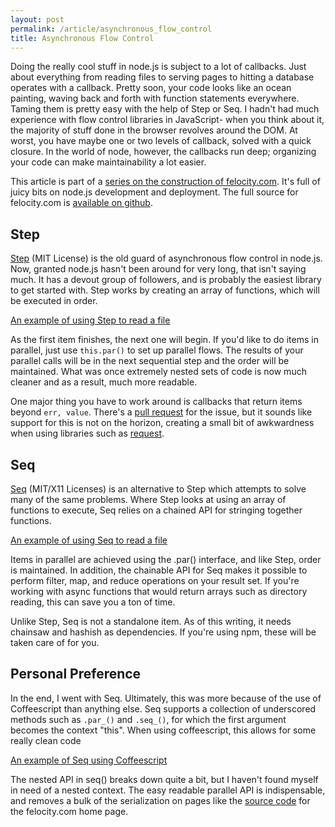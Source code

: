 ```yaml
---
layout: post
permalink: /article/asynchronous_flow_control
title: Asynchronous Flow Control
---
```


Doing the really cool stuff in node.js is subject to a lot of callbacks. Just about everything from reading files to serving pages to hitting a database operates with a callback. Pretty soon, your code looks like an ocean painting, waving back and forth with function statements everywhere. Taming them is pretty easy with the help of Step or Seq. I hadn't had much experience with flow control libraries in JavaScript- when you think about it, the majority of stuff done in the browser revolves around the DOM. At worst, you have maybe one or two levels of callback, solved with a quick closure. In the world of node, however, the callbacks run deep; organizing your code can make maintainability a lot easier.

This article is part of a [series on the construction of felocity.com](/article/felocity_on_nodejs). It's full of juicy bits on node.js development and deployment. The full source for felocity.com is [available on github](https://github.com/Jakobo/felocity-exp).

Step
---
[Step](https://github.com/creationix/step) (MIT License) is the old guard of asynchronous flow control in node.js. Now, granted node.js hasn't been around for very long, that isn't saying much. It has a devout group of followers, and is probably the easiest library to get started with. Step works by creating an array of functions, which will be executed in order.

[An example of using Step to read a file](https://gist.github.com/1341215#file_step.js)

As the first item finishes, the next one will begin. If you'd like to do items in parallel, just use `this.par()` to set up parallel flows. The results of your parallel calls will be in the next sequential step and the order will be maintained. What was once extremely nested sets of code is now much cleaner and as a result, much more readable.

One major thing you have to work around is callbacks that return items beyond `err, value`. There's a [pull request](https://github.com/creationix/step/pull/10) for the issue, but it sounds like support for this is not on the horizon, creating a small bit of awkwardness when using libraries such as [request](https://github.com/mikeal/request).

Seq
---
[Seq](https://github.com/substack/node-seq) (MIT/X11 Licenses) is an alternative to Step which attempts to solve many of the same problems. Where Step looks at using an array of functions to execute, Seq relies on a chained API for stringing together functions.

[An example of using Seq to read a file](https://gist.github.com/1341215#file_seq.js)

Items in parallel are achieved using the .par() interface, and like Step, order is maintained. In addition, the chainable API for Seq makes it possible to perform filter, map, and reduce operations on your result set. If you're working with async functions that would return arrays such as directory reading, this can save you a ton of time.

Unlike Step, Seq is not a standalone item. As of this writing, it needs chainsaw and hashish as dependencies. If you're using npm, these will be taken care of for you.

Personal Preference
---
In the end, I went with Seq. Ultimately, this was more because of the use of Coffeescript than anything else. Seq supports a collection of underscored methods such as `.par_()` and `.seq_()`, for which the first argument becomes the context "this". When using coffeescript, this allows for some really clean code

[An example of Seq using Coffeescript](https://gist.github.com/1341215#file_seq.coffee)

The nested API in seq() breaks down quite a bit, but I haven't found myself in need of a nested context. The easy readable parallel API is indispensable, and removes a bulk of the serialization on pages like the [source code](https://github.com/Jakobo/felocity-exp/blob/1206c6d055f0d8e7eeb9d136c856208f2083209a/src/controllers/root.coffee#L31) for the felocity.com home page.
